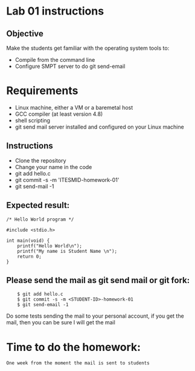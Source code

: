 # Lab 01 instructions

## Objective

Make the students get familiar with the operating system tools to:

* Compile from the command line
* Configure SMPT server to do git send-email

# Requirements

* Linux machine, either a VM or a baremetal host
* GCC compiler (at least version 4.8)
* shell scripting
* git send mail server installed and configured on your Linux machine

## Instructions

* Clone the repository
* Change your name in the code
* git add hello.c
* git commit -s -m 'ITESMID-homework-01'
* git send-mail -1

## Expected result:

```
/* Hello World program */

#include <stdio.h>

int main(void) {
    printf("Hello World\n");
    printf("My name is Student Name \n");
    return 0;
}
```

## Please send the mail as git send mail or git fork:

```
    $ git add hello.c
    $ git commit -s -m <STUDENT-ID>-homework-01
    $ git send-email -1
```

Do some tests sending the mail to your personal account, if you get the mail,
then you can be sure I will get the mail

# Time to do the homework:

    One week from the moment the mail is sent to students

